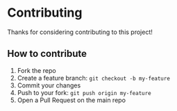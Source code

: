 # Contributing

Thanks for considering contributing to this project!

## How to contribute

1. Fork the repo
2. Create a feature branch: `git checkout -b my-feature`
3. Commit your changes
4. Push to your fork: `git push origin my-feature`
5. Open a Pull Request on the main repo
